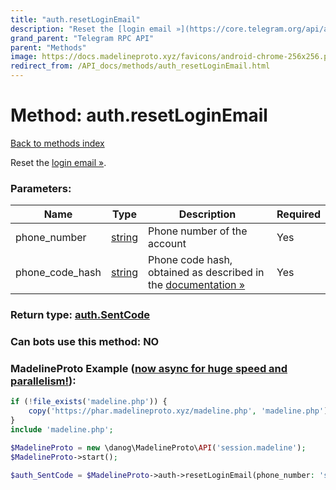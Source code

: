 ```yaml
---
title: "auth.resetLoginEmail"
description: "Reset the [login email »](https://core.telegram.org/api/auth#email-verification)."
grand_parent: "Telegram RPC API"
parent: "Methods"
image: https://docs.madelineproto.xyz/favicons/android-chrome-256x256.png
redirect_from: /API_docs/methods/auth_resetLoginEmail.html
---
```

# Method: auth.resetLoginEmail
[Back to methods index](index.html)



Reset the [login email »](https://core.telegram.org/api/auth#email-verification).

### Parameters:

| Name     |    Type       | Description | Required |
|----------|---------------|-------------|----------|
|phone\_number|[string](/API_docs/types/string.html) | Phone number of the account | Yes|
|phone\_code\_hash|[string](/API_docs/types/string.html) | Phone code hash, obtained as described in the [documentation »](https://core.telegram.org/api/auth) | Yes|


### Return type: [auth.SentCode](/API_docs/types/auth.SentCode.html)

### Can bots use this method: **NO**


### MadelineProto Example ([now async for huge speed and parallelism!](https://docs.madelineproto.xyz/docs/ASYNC.html)):


```php
if (!file_exists('madeline.php')) {
    copy('https://phar.madelineproto.xyz/madeline.php', 'madeline.php');
}
include 'madeline.php';

$MadelineProto = new \danog\MadelineProto\API('session.madeline');
$MadelineProto->start();

$auth_SentCode = $MadelineProto->auth->resetLoginEmail(phone_number: 'string', phone_code_hash: 'string', );
```

